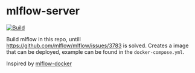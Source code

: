 # mlflow-server

[![Build](https://github.com/twsl/mlflow-server/workflows/Docker/badge.svg)](https://github.com/twsl/mlflow-server/actions)

Build mlflow in this repo, untill https://github.com/mlflow/mlflow/issues/3783 is solved. Creates a image that can be deployed, example can be found in the `docker-compose.yml`.

Inspired by [mlflow-docker](https://github.com/Toumash/mlflow-docker)
